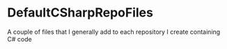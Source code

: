 # DefaultCSharpRepoFiles
A couple of files that I generally add to each repository I create containing C# code
